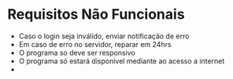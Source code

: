 # Requisitos Não Funcionais

* Caso o login seja inválido, enviar notificação de erro
* Em caso de erro no servidor, reparar em 24hrs
* O programa so deve ser responsivo
* O programa só estará disponivel mediante ao acesso a internet
* 
